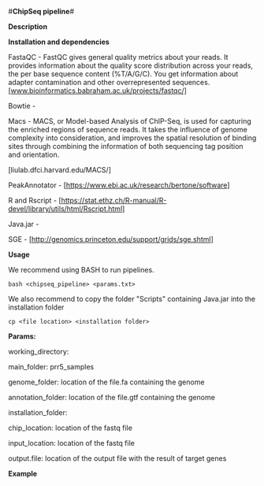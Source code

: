 #**ChipSeq pipeline**#

**Description**

**Installation and dependencies**

FastaQC - FastQC gives general quality metrics about your reads. It provides information about the quality score distribution across your reads, the per base sequence content (%T/A/G/C). You get information about adapter contamination and other overrepresented sequences.
[www.bioinformatics.babraham.ac.uk/projects/fastqc/]

Bowtie - 

Macs - MACS, or Model-based Analysis of ChIP-Seq, is used for capturing the enriched regions of sequence reads. It takes the influence of genome complexity into consideration, and improves the spatial resolution of binding sites through combining the information of both sequencing tag position and orientation.

[liulab.dfci.harvard.edu/MACS/]

PeakAnnotator - [https://www.ebi.ac.uk/research/bertone/software]

R and Rscript - [https://stat.ethz.ch/R-manual/R-devel/library/utils/html/Rscript.html]

Java.jar -

SGE - [http://genomics.princeton.edu/support/grids/sge.shtml]


**Usage**

We recommend using BASH to run pipelines.

`bash <chipseq_pipeline> <params.txt>`

We also recommend to copy the folder "Scripts" containing Java.jar into the installation folder

`cp <file location> <installation folder>`

**Params:**

working_directory: 

main_folder:  prr5_samples

genome_folder: location of the file.fa containing the genome

annotation_folder: location of the file.gtf containing the genome

installation_folder: 

chip_location: location of the fastq file 

input_location: location of the fastq file 

output.file: location of the output file with the result of target genes 

**Example**

